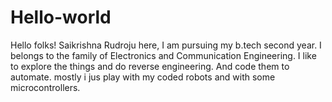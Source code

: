 # Hello-world
Hello folks!
Saikrishna Rudroju here, I am pursuing my b.tech second year.
I belongs to the family of Electronics and Communication Engineering.
I like to explore the things and do reverse engineering. And code them to automate.
mostly i jus play with my coded robots and with some microcontrollers.
